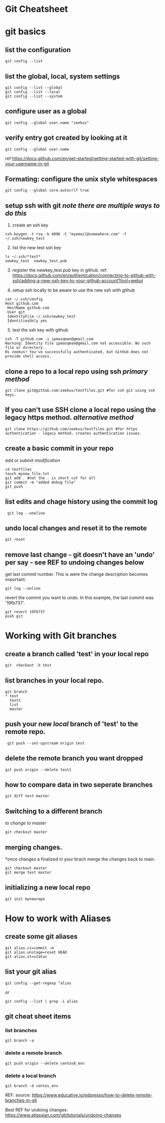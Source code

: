 # Git Cheatsheet

# git basics 

## list the configuration

```
git config --list
```

## list the global, local, system settings

```
git config --list --global
git config --list --local
git config --list --system
```

## configure user as a global
```
git config --global user.name "zeekus"
```

## verify entry got created by looking at it
```
git config --global user.name
```
ref https://docs.github.com/en/get-started/getting-started-with-git/setting-your-username-in-git

## Formating: configure the unix style whitespaces
```
git config --global core.autocrlf true
```

## setup ssh with git *note there are multiple ways to do this*

1. create an ssh key
```
ssh-keygen -t rsa -b 4096 -C "myemail@somewhere.com" -f ~/.ssh/newkey_test
```
2. list the new test ssh key
```
ls ~/.ssh/*test*
newkey_test  newkey_test.pub
```
3. register the newkey_test.pub key in github. 
ref: https://docs.github.com/en/authentication/connecting-to-github-with-ssh/adding-a-new-ssh-key-to-your-github-account?tool=webui

4. setup ssh locally to be aware to use the new ssh with github

```
cat ~/.ssh/config 
Host github.com
 HostName github.com
 User git
 IdentityFile ~/.ssh/newkey_test
 IdentitiesOnly yes
```
5. test the ssh key with github

```
ssh -T github.com -i ipmasqman@gmail.com
Warning: Identity file ipmasqman@gmail.com not accessible: No such file or directory.
Hi zeekus! You've successfully authenticated, but GitHub does not provide shell access.
```

## clone a repo to a local repo using ssh *primary method*

```
git clone git@github.com:zeekus/textfiles.git #for ssh git using ssh keys. 
```

## If you can't use SSH clone a local repo using the legacy https method. *alternative method*

```
git clone https://github.com/zeekus/textfiles.git #for https authentication - legacy method. creates authentication issues. 
```

## create a basic commit in your repo

*add or submit modification*

```
cd textfiles
touch mynew_file.txt
git add . #not the . is short cut for all
git commit -m "added debug file" 
git push
```

## list edits and chage history using the commit log
```
 git log --oneline
```

## undo local changes and reset it to the remote 

```
git reset
```

## remove last change - git doesn't have an 'undo' per say - see REF to undoing changes below

get last commit number. This is were the change description becomes important.

``` 
git log --online 
```

revert the commit you want to undo.  In this example, the last commit was '19fb737'.

```
git revert 19fb737
push git
```



# Working with Git branches

## create a branch called 'test' in your local repo

```
git  checkout -b test
```

## list branches in your local repo.
```
git branch
* test
  test1
  list
  master
```

## push your new *local* branch of 'test' to the remote repo.

```
 git push --set-upstream origin test
```

## delete the remote branch you want dropped
```
git push origin --delete test1
```

## how to compare data in two seperate branches

```
git diff test master
```

## Switching to a different branch
*to change to master*
```
git checkout master
```

## merging changes. 
*once changes a finalized in your brach merge the changes back to main.
```
git checkout master
git merge test master
```

## initializing a new local repo

```
git init mynewrepo
```

# How to work with Aliases

## create some git aliases

```
git alias.ci=commit -m
git alias.unstage=reset HEAD
git alias.st=status
```

## list your git alias
```
git config --get-regexp ^alias 
```

*or* 

```
git config --list | grep -i alias
```


## git cheat sheet items

### list branches
``` git branch -a ```

### delete a remote branch 
``` git push origin --delete centos8_env ```

### delete a local branch
``` git branch -d centos_env ```
 

REF:
source: https://www.educative.io/edpresso/how-to-delete-remote-branches-in-git

Best REF for undoing changes: https://www.atlassian.com/git/tutorials/undoing-changes
